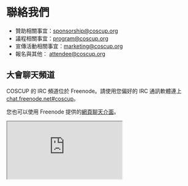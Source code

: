 # 聯絡我們

* 贊助相關事宜：<sponsorship@coscup.org>
* 議程相關事宜：<program@coscup.org>
* 宣傳活動相關事宜：<marketing@coscup.org>
* 報名與其他： <attendee@coscup.org>

## 大會聊天頻道

COSCUP 的 IRC 頻道位於 Freenode。請使用您偏好的 IRC 通訊軟體連上 [chat.freenode.net#coscup](ircs://chat.freenode.net/coscup)。

您也可以使用 Freenode 提供的[網頁聊天介面](https://webchat.freenode.net/?channels=coscup)。
<iframe class="webchat" src="http://webchat.freenode.net?channels=coscup&uio=d4"></iframe>
